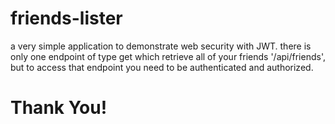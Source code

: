 # friends-lister

a very simple application to demonstrate web security with JWT.
there is only one endpoint of type get which retrieve all of your friends '/api/friends', but to access that endpoint you need to be authenticated and authorized.

# Thank You!
